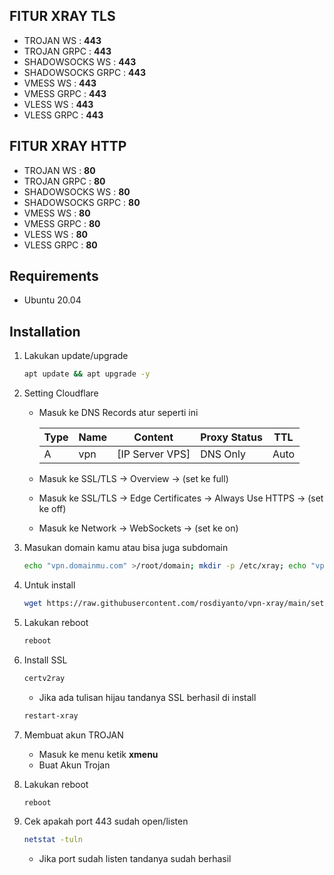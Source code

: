 ## FITUR XRAY TLS
- TROJAN WS        : **443**
- TROJAN GRPC      : **443**
- SHADOWSOCKS WS   : **443**
- SHADOWSOCKS GRPC : **443**
- VMESS WS         : **443**
- VMESS GRPC       : **443**
- VLESS WS         : **443**
- VLESS GRPC       : **443**

## FITUR XRAY HTTP
- TROJAN WS        : **80**
- TROJAN GRPC      : **80**
- SHADOWSOCKS WS   : **80**
- SHADOWSOCKS GRPC : **80**
- VMESS WS         : **80**
- VMESS GRPC       : **80**
- VLESS WS         : **80**
- VLESS GRPC       : **80**

## Requirements

- Ubuntu 20.04 

## Installation

1. Lakukan update/upgrade

    ```bash
    apt update && apt upgrade -y
    ```
2. Setting Cloudflare

    - Masuk ke DNS Records atur seperti ini

        Type  | Name           | Content            | Proxy Status | TTL 
        ------|----------------|--------------------|--------------|-----
        A     | vpn            | [IP Server VPS]    | DNS Only     | Auto 

    - Masuk ke SSL/TLS -> Overview -> (set ke full)
    - Masuk ke SSL/TLS -> Edge Certificates -> Always Use HTTPS -> (set ke off)
    - Masuk ke Network -> WebSockets -> (set ke on)

3. Masukan domain kamu atau bisa juga subdomain

    ```bash
    echo "vpn.domainmu.com" >/root/domain; mkdir -p /etc/xray; echo "vpn.domainmu.com" >/etc/xray/domain
    ```

4. Untuk install

    ```bash
    wget https://raw.githubusercontent.com/rosdiyanto/vpn-xray/main/setup.sh && chmod +x setup.sh && ./setup.sh
    ```

5. Lakukan reboot

    ```bash
    reboot
    ```

6. Install SSL

    ```bash
    certv2ray
    ```
    - Jika ada tulisan hijau tandanya SSL berhasil di install

    ```bash
    restart-xray
    ```

7. Membuat akun TROJAN

    - Masuk ke menu ketik **xmenu**
    - Buat Akun Trojan

8. Lakukan reboot

    ```bash
    reboot
    ```

9. Cek apakah port 443 sudah open/listen

    ```bash
    netstat -tuln
    ```
    - Jika port sudah listen tandanya sudah berhasil 